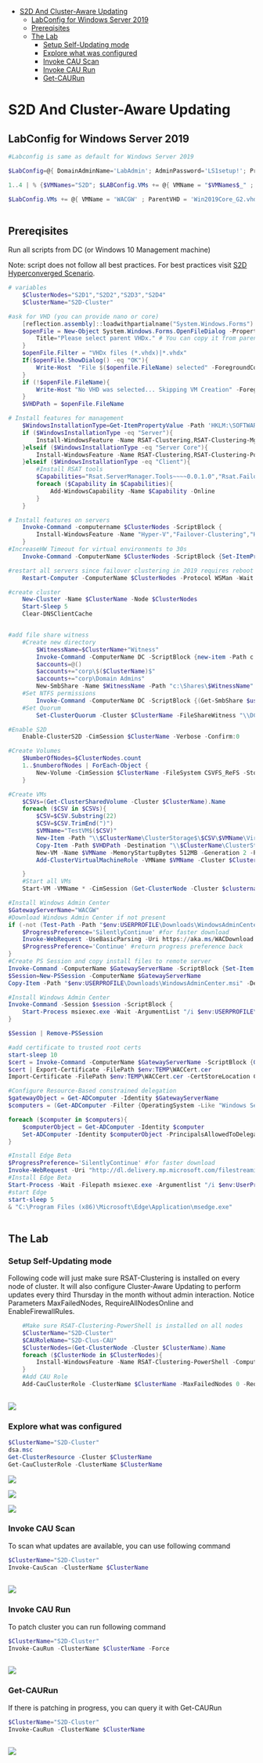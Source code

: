 <!-- TOC -->

- [S2D And Cluster-Aware Updating](#s2d-and-cluster-aware-updating)
    - [LabConfig for Windows Server 2019](#labconfig-for-windows-server-2019)
    - [Prereqisites](#prereqisites)
    - [The Lab](#the-lab)
        - [Setup Self-Updating mode](#setup-self-updating-mode)
        - [Explore what was configured](#explore-what-was-configured)
        - [Invoke CAU Scan](#invoke-cau-scan)
        - [Invoke CAU Run](#invoke-cau-run)
        - [Get-CAURun](#get-caurun)

<!-- /TOC -->

# S2D And Cluster-Aware Updating

## LabConfig for Windows Server 2019

```PowerShell
#Labconfig is same as default for Windows Server 2019

$LabConfig=@{ DomainAdminName='LabAdmin'; AdminPassword='LS1setup!'; Prefix = 'WSLab2019-'; SwitchName = 'LabSwitch'; DCEdition='4' ; Internet=$true ;AdditionalNetworksConfig=@(); VMs=@()}

1..4 | % {$VMNames="S2D"; $LABConfig.VMs += @{ VMName = "$VMNames$_" ; Configuration = 'S2D' ; ParentVHD = 'Win2019Core_G2.vhdx'; SSDNumber = 0; SSDSize=800GB ; HDDNumber = 12; HDDSize= 4TB ; MemoryStartupBytes= 4GB ; NestedVirt=$true }}

$LabConfig.VMs += @{ VMName = 'WACGW' ; ParentVHD = 'Win2019Core_G2.vhdx' }
 
```

## Prereqisites

Run all scripts from DC (or Windows 10 Management machine)

Note: script does not follow all best practices. For best practices visit [S2D Hyperconverged Scenario](/Scenarios/S2D%20Hyperconverged/).

```PowerShell
# variables
    $ClusterNodes="S2D1","S2D2","S2D3","S2D4"
    $ClusterName="S2D-Cluster"

#ask for VHD (you can provide nano or core)
    [reflection.assembly]::loadwithpartialname("System.Windows.Forms")
    $openFile = New-Object System.Windows.Forms.OpenFileDialog -Property @{
        Title="Please select parent VHDx." # You can copy it from parentdisks on the Hyper-V hosts somewhere into the lab and then browse for it"
    }
    $openFile.Filter = "VHDx files (*.vhdx)|*.vhdx"
    If($openFile.ShowDialog() -eq "OK"){
        Write-Host  "File $($openfile.FileName) selected" -ForegroundColor Cyan
    } 
    if (!$openFile.FileName){
        Write-Host "No VHD was selected... Skipping VM Creation" -ForegroundColor Red
    }
    $VHDPath = $openFile.FileName

# Install features for management
    $WindowsInstallationType=Get-ItemPropertyValue -Path 'HKLM:\SOFTWARE\Microsoft\Windows NT\CurrentVersion\' -Name InstallationType
    if ($WindowsInstallationType -eq "Server"){
        Install-WindowsFeature -Name RSAT-Clustering,RSAT-Clustering-Mgmt,RSAT-Clustering-PowerShell,RSAT-Hyper-V-Tools
    }elseif ($WindowsInstallationType -eq "Server Core"){
        Install-WindowsFeature -Name RSAT-Clustering,RSAT-Clustering-PowerShell,RSAT-Hyper-V-Tools
    }elseif ($WindowsInstallationType -eq "Client"){
        #Install RSAT tools
        $Capabilities="Rsat.ServerManager.Tools~~~~0.0.1.0","Rsat.FailoverCluster.Management.Tools~~~~0.0.1.0","Rsat.ActiveDirectory.DS-LDS.Tools~~~~0.0.1.0"
        foreach ($Capability in $Capabilities){
            Add-WindowsCapability -Name $Capability -Online
        }
    }

# Install features on servers
    Invoke-Command -computername $ClusterNodes -ScriptBlock {
        Install-WindowsFeature -Name "Hyper-V","Failover-Clustering","Hyper-V-PowerShell","RSAT-Clustering-PowerShell" #RSAT is needed for Windows Admin Center if used
    }
#IncreaseHW Timeout for virtual environments to 30s
    Invoke-Command -ComputerName $ClusterNodes -ScriptBlock {Set-ItemProperty -Path HKLM:\SYSTEM\CurrentControlSet\Services\spaceport\Parameters -Name HwTimeout -Value 0x00007530}

#restart all servers since failover clustering in 2019 requires reboot
    Restart-Computer -ComputerName $ClusterNodes -Protocol WSMan -Wait -For PowerShell

#create cluster
    New-Cluster -Name $ClusterName -Node $ClusterNodes
    Start-Sleep 5
    Clear-DNSClientCache


#add file share witness
    #Create new directory
        $WitnessName=$ClusterName+"Witness"
        Invoke-Command -ComputerName DC -ScriptBlock {new-item -Path c:\Shares -Name $using:WitnessName -ItemType Directory}
        $accounts=@()
        $accounts+="corp\$($ClusterName)$"
        $accounts+="corp\Domain Admins"
        New-SmbShare -Name $WitnessName -Path "c:\Shares\$WitnessName" -FullAccess $accounts -CimSession DC
    #Set NTFS permissions
        Invoke-Command -ComputerName DC -ScriptBlock {(Get-SmbShare $using:WitnessName).PresetPathAcl | Set-Acl}
    #Set Quorum
        Set-ClusterQuorum -Cluster $ClusterName -FileShareWitness "\\DC\$WitnessName"

#Enable S2D
    Enable-ClusterS2D -CimSession $ClusterName -Verbose -Confirm:0

#Create Volumes
    $NumberOfNodes=$ClusterNodes.count
    1..$numberofNodes | ForEach-Object {
        New-Volume -CimSession $ClusterName -FileSystem CSVFS_ReFS -StoragePoolFriendlyName S2D* -Size 10TB -FriendlyName "MyVolume$_"
    }

#Create VMs
    $CSVs=(Get-ClusterSharedVolume -Cluster $ClusterName).Name
    foreach ($CSV in $CSVs){
        $CSV=$CSV.Substring(22)
        $CSV=$CSV.TrimEnd(")")
        $VMName="TestVM$($CSV)"
        New-Item -Path "\\$ClusterName\ClusterStorage$\$CSV\$VMName\Virtual Hard Disks" -ItemType Directory
        Copy-Item -Path $VHDPath -Destination "\\$ClusterName\ClusterStorage$\$CSV\$VMName\Virtual Hard Disks\$VMName.vhdx" 
        New-VM -Name $VMName -MemoryStartupBytes 512MB -Generation 2 -Path "c:\ClusterStorage\$CSV\" -VHDPath "c:\ClusterStorage\$CSV\$VMName\Virtual Hard Disks\$VMName.vhdx" -CimSession ((Get-ClusterNode -Cluster $ClusterName).Name | Get-Random)
        Add-ClusterVirtualMachineRole -VMName $VMName -Cluster $ClusterName

    }
    #Start all VMs
    Start-VM -VMName * -CimSession (Get-ClusterNode -Cluster $clustername).Name

#Install Windows Admin Center
$GatewayServerName="WACGW"
#Download Windows Admin Center if not present
if (-not (Test-Path -Path "$env:USERPROFILE\Downloads\WindowsAdminCenter.msi")){
    $ProgressPreference='SilentlyContinue' #for faster download
    Invoke-WebRequest -UseBasicParsing -Uri https://aka.ms/WACDownload -OutFile "$env:USERPROFILE\Downloads\WindowsAdminCenter.msi"
    $ProgressPreference='Continue' #return progress preference back
}
#Create PS Session and copy install files to remote server
Invoke-Command -ComputerName $GatewayServerName -ScriptBlock {Set-Item -Path WSMan:\localhost\MaxEnvelopeSizekb -Value 4096}
$Session=New-PSSession -ComputerName $GatewayServerName
Copy-Item -Path "$env:USERPROFILE\Downloads\WindowsAdminCenter.msi" -Destination "$env:USERPROFILE\Downloads\WindowsAdminCenter.msi" -ToSession $Session

#Install Windows Admin Center
Invoke-Command -Session $session -ScriptBlock {
    Start-Process msiexec.exe -Wait -ArgumentList "/i $env:USERPROFILE\Downloads\WindowsAdminCenter.msi /qn /L*v log.txt REGISTRY_REDIRECT_PORT_80=1 SME_PORT=443 SSL_CERTIFICATE_OPTION=generate"
}

$Session | Remove-PSSession

#add certificate to trusted root certs
start-sleep 10
$cert = Invoke-Command -ComputerName $GatewayServerName -ScriptBlock {Get-ChildItem Cert:\LocalMachine\My\ |where subject -eq "CN=Windows Admin Center"}
$cert | Export-Certificate -FilePath $env:TEMP\WACCert.cer
Import-Certificate -FilePath $env:TEMP\WACCert.cer -CertStoreLocation Cert:\LocalMachine\Root\

#Configure Resource-Based constrained delegation
$gatewayObject = Get-ADComputer -Identity $GatewayServerName
$computers = (Get-ADComputer -Filter {OperatingSystem -Like "Windows Server*"}).Name

foreach ($computer in $computers){
    $computerObject = Get-ADComputer -Identity $computer
    Set-ADComputer -Identity $computerObject -PrincipalsAllowedToDelegateToAccount $gatewayObject
}

#Install Edge Beta
$ProgressPreference='SilentlyContinue' #for faster download
Invoke-WebRequest -Uri "http://dl.delivery.mp.microsoft.com/filestreamingservice/files/07367ab9-ceee-4409-a22f-c50d77a8ae06/MicrosoftEdgeEnterpriseX64.msi" -UseBasicParsing -OutFile "$env:USERPROFILE\Downloads\MicrosoftEdgeEnterpriseX64.msi"
#Install Edge Beta
Start-Process -Wait -Filepath msiexec.exe -Argumentlist "/i $env:UserProfile\Downloads\MicrosoftEdgeEnterpriseX64.msi /q"
#start Edge
start-sleep 5
& "C:\Program Files (x86)\Microsoft\Edge\Application\msedge.exe"
 
```

## The Lab

### Setup Self-Updating mode

Following code will just make sure RSAT-Clustering is installed on every node of cluster. It will also configure Cluster-Aware Updating to perform updates every third Thursday in the month without admin interaction. Notice Parameters MaxFailedNodes, RequireAllNodesOnline and EnableFirewallRules.

```PowerShell
    #Make sure RSAT-Clustering-PowerShell is installed on all nodes
    $ClusterName="S2D-Cluster"
    $CAURoleName="S2D-Clus-CAU"
    $ClusterNodes=(Get-ClusterNode -Cluster $ClusterName).Name
    foreach ($ClusterNode in $ClusterNodes){
        Install-WindowsFeature -Name RSAT-Clustering-PowerShell -ComputerName $ClusterNode
    }
    #Add CAU Role
    Add-CauClusterRole -ClusterName $ClusterName -MaxFailedNodes 0 -RequireAllNodesOnline -EnableFirewallRules -VirtualComputerObjectName $CAURoleName -Force -CauPluginName Microsoft.WindowsUpdatePlugin -MaxRetriesPerNode 3 -CauPluginArguments @{ 'IncludeRecommendedUpdates' = 'False' } -StartDate "3/2/2017 3:00:00 AM" -DaysOfWeek 4 -WeeksOfMonth @(3) -verbose
 
```

![](Screenshots/PowerShell01.png)

### Explore what was configured

```PowerShell
$ClusterName="S2D-Cluster"
dsa.msc
Get-ClusterResource -Cluster $ClusterName
Get-CauClusterRole -ClusterName $ClusterName
```

![](Screenshots/ADUC01.png)

![](Screenshots/PowerShell02.png)

![](Screenshots/PowerShell03.png)

### Invoke CAU Scan

To scan what updates are available, you can use following command

```PowerShell
$ClusterName="S2D-Cluster"
Invoke-CauScan -ClusterName $ClusterName
 
```

![](Screenshots/PowerShell04.png)

### Invoke CAU Run

To patch cluster you can run following command

```PowerShell
$ClusterName="S2D-Cluster"
Invoke-CauRun -ClusterName $ClusterName -Force
 
```

![](Screenshots/PowerShell05.png)

### Get-CAURun

If there is patching in progress, you can query it with Get-CAURun

```PowerShell
$ClusterName="S2D-Cluster"
Invoke-CauRun -ClusterName $ClusterName
 
```

![](Screenshots/PowerShell06.png)
